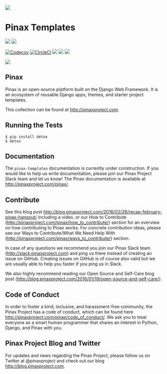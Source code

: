 ![](http://pinaxproject.com/pinax-design/patches/blank.svg)

# Pinax Templates

[![](https://img.shields.io/pypi/v/pinax-templates.svg)](https://pypi.python.org/pypi/pinax-templates/)
[![](https://img.shields.io/badge/license-MIT-blue.svg)](https://pypi.python.org/pypi/pinax-templates/)

[![Codecov](https://img.shields.io/codecov/c/github/pinax/pinax-templates.svg)](https://codecov.io/gh/pinax/pinax-templates)
[![CircleCI](https://circleci.com/gh/pinax/pinax-templates.svg?style=svg)](https://circleci.com/gh/pinax/pinax-templates)
![](https://img.shields.io/github/contributors/pinax/pinax-templates.svg)
![](https://img.shields.io/github/issues-pr/pinax/pinax-templates.svg)
![](https://img.shields.io/github/issues-pr-closed/pinax/pinax-templates.svg)

[![](http://slack.pinaxproject.com/badge.svg)](http://slack.pinaxproject.com/)


Pinax
------

Pinax is an open-source platform built on the Django Web Framework. It is an ecosystem of reusable Django apps, themes, and starter project templates.

This collection can be found at http://pinaxproject.com.


Running the Tests
-------------------

```
$ pip install detox
$ detox
```


Documentation
---------------

The `pinax-templates` documentation is currently under construction. If you would like to help us write documentation, please join our Pinax Project Slack team and let us know! The Pinax documentation is available at http://pinaxproject.com/pinax/.


Contribute
----------------

See this blog post http://blog.pinaxproject.com/2016/02/26/recap-february-pinax-hangout/ including a video, or our How to Contribute (http://pinaxproject.com/pinax/how_to_contribute/) section for an overview on how contributing to Pinax works. For concrete contribution ideas, please see our Ways to Contribute/What We Need Help With (http://pinaxproject.com/pinax/ways_to_contribute/) section.

In case of any questions we recommend you join our Pinax Slack team (http://slack.pinaxproject.com) and ping us there instead of creating an issue on GitHub. Creating issues on GitHub is of course also valid but we are usually able to help you faster if you ping us in Slack.

We also highly recommend reading our Open Source and Self-Care blog post (http://blog.pinaxproject.com/2016/01/19/open-source-and-self-care/).


Code of Conduct
----------------

In order to foster a kind, inclusive, and harassment-free community, the Pinax Project has a code of conduct, which can be found here  http://pinaxproject.com/pinax/code_of_conduct/. We ask you to treat everyone as a smart human programmer that shares an interest in Python, Django, and Pinax with you.


Pinax Project Blog and Twitter
--------------------------------

For updates and news regarding the Pinax Project, please follow us on Twitter at @pinaxproject and check out our blog http://blog.pinaxproject.com.

